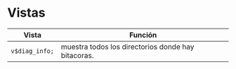 # Vistas

| Vista | Función |
| --- | --- |
| `v$diag_info;`  |  muestra todos los directorios donde hay bitacoras. |